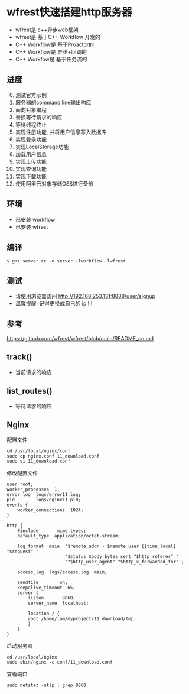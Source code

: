 # wfrest快速搭建http服务器
* wfrest是 c++异步web框架
* wfrest是 基于C++ Workflow 开发的
* C++ Workflow是 基于Proactor的
* C++ Workflow是 异步+回调的
* C++ Workfow是 基于任务流的

## 进度
0. 测试官方示例
1. 服务器的command line输出响应
2. 面向对象编程
3. 替换等待请求的响应
4. 等待线程终止
5. 实现注册功能, 并将用户信息写入数据库
6. 实现登录功能 
7. 实现LocalStorage功能
8. 加载用户信息
9. 实现上传功能
10. 实现查询功能
11. 实现下载功能
12. 使用阿里云对象存储OSS进行备份

## 环境
* 已安装 workflow
* 已安装 wfrest

## 编译
```
$ g++ server.cc -o server -lworkflow -lwfrest
```

## 测试
* 请使用浏览器访问 http://192.168.253.131:8888/user/signup
* 温馨提醒: 记得更换成自己的 ip !!!

## 参考
https://github.com/wfrest/wfrest/blob/main/README_cn.md

## track() 
* 当前请求的响应

## list_routes()
* 等待请求的响应

## Nginx
配置文件
```
cd /usr/local/nginx/conf
sudo cp nginx.conf 11_download.conf
sudo vi 11_download.conf
```
修改配置文件
```
user root;
worker_processes  1;
error_log  logs/error11.log;
pid        logs/nginx11.pid;
events {
    worker_connections  1024;
}

http {
    #include       mime.types;
    default_type  application/octet-stream;

    log_format  main  '$remote_addr - $remote_user [$time_local] "$request" '
                      '$status $body_bytes_sent "$http_referer" '
                      '"$http_user_agent" "$http_x_forwarded_for"';

    access_log  logs/access.log  main;

    sendfile        on;
    keepalive_timeout  65;
    server {
        listen       8868;
        server_name  localhost;

        location / {
        root /home/lam/myproject/11_download/tmp;
        }
    }
}

```

启动服务器
```
cd /usr/local/nginx
sudo sbin/nginx -c conf/11_download.conf
```

查看端口
```
sudo netstat -ntlp | grep 8868
```